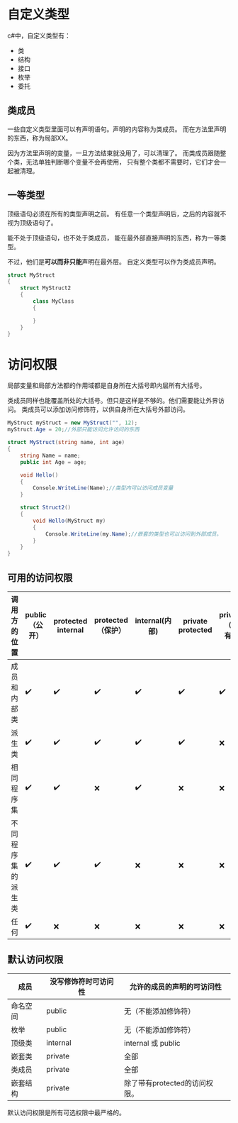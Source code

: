 ﻿# 自定义类型

c#中，自定义类型有：

- 类
- 结构
- 接口
- 枚举
- 委托

## 类成员

一些自定义类型里面可以有声明语句。声明的内容称为类成员。
而在方法里声明的东西，称为局部XX。

因为方法里声明的变量，一旦方法结束就没用了，可以清理了。
而类成员跟随整个类，无法单独判断哪个变量不会再使用，
只有整个类都不需要时，它们才会一起被清理。

## 一等类型

顶级语句必须在所有的类型声明之前。
有任意一个类型声明后，之后的内容就不视为顶级语句了。

能不处于顶级语句，也不处于类成员，
能在最外部直接声明的东西，称为一等类型。

不过，他们是**可以而非只能**声明在最外层。
自定义类型可以作为类成员声明。

```csharp
struct MyStruct
{
	struct MyStruct2
	{
		class MyClass
		{

		}
	}
}
```

# 访问权限

局部变量和局部方法都的作用域都是自身所在大括号即内层所有大括号。

类成员同样也能覆盖所处的大括号。但只是这样是不够的。他们需要能让外界访问。
类成员可以添加访问修饰符，以供自身所在大括号外部访问。

```csharp
MyStruct myStruct = new MyStruct("", 12);
myStruct.Age = 20;//外部只能访问允许访问的东西

struct MyStruct(string name, int age)
{
	string Name = name;
	public int Age = age;

	void Hello()
	{
		Console.WriteLine(Name);//类型内可以访问成员变量
	}

	struct Struct2()
	{
		void Hello(MyStruct my)
		{
			Console.WriteLine(my.Name);//嵌套的类型也可以访问到外部成员。
		}
	}
}
```

## 可用的访问权限

调用方的位置	|public（公开）|protected  internal|protected（保护）|internal(内部)|private protected|private（私有）
--|--|--|--|--|--|--
成员和内部类|✔️|✔️|✔️|✔️|✔️|✔️
派生类|✔️|✔️|✔️|✔️|✔️|❌
相同程序集|✔️|✔️|❌|✔️|❌|❌
不同程序集的派生类|✔️|✔️|✔️|❌|❌|❌
任何|✔️|❌|❌|❌|❌|❌

## 默认访问权限

成员|没写修饰符时可访问性|允许的成员的声明的可访问性
--|--|--
命名空间|public|无（不能添加修饰符）
枚举|public |无（不能添加修饰符）
顶级类|internal|internal 或 public 
嵌套类|private|全部
类成员|private|全部
嵌套结构|private|除了带有protected的访问权限。

默认访问权限是所有可选权限中最严格的。


